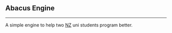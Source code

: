 ## Abacus Engine
---
A simple engine to help two [NZ](https://www.reddit.com/r/MapsWithoutNZ/comments/8ctl8m/happy_opposite_day/) uni students program better.
